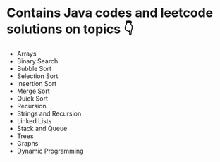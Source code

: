 <h1>Contains Java codes and leetcode solutions on topics 👇</h1>
<ul>
<li>Arrays</li>
<li>Binary Search</li>
<li>Bubble Sort</li>
<li>Selection Sort</li>
<li>Insertion Sort</li>
<li>Merge Sort</li>
<li>Quick Sort</li>
<li>Recursion</li>
<li>Strings and Recursion</li>
<li>Linked Lists</li>
<li>Stack and Queue</li>
<li>Trees</li>
<li>Graphs</li>
<li>Dynamic Programming</li>
</ul>
